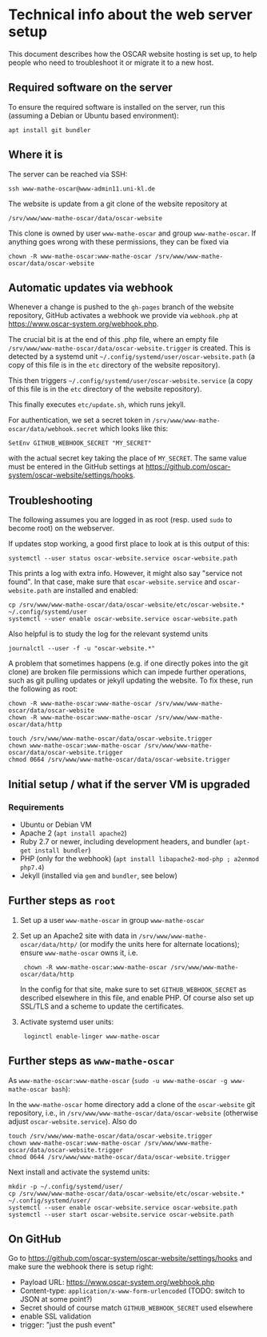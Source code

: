 # Technical info about the web server setup

This document describes how the OSCAR website hosting is set up, to help
people who need to troubleshoot it or migrate it to a new host.

## Required software on the server

To ensure the required software is installed on the server, run this
(assuming a Debian or Ubuntu based environment):

    apt install git bundler


## Where it is

The server can be reached via SSH:

    ssh www-mathe-oscar@www-admin11.uni-kl.de

The website is update from a git clone of the website repository at

    /srv/www/www-mathe-oscar/data/oscar-website

This clone is owned by user `www-mathe-oscar` and group `www-mathe-oscar`. If anything goes
wrong with these permissions, they can be fixed via

    chown -R www-mathe-oscar:www-mathe-oscar /srv/www/www-mathe-oscar/data/oscar-website

## Automatic updates via webhook

Whenever a change is pushed to the `gh-pages` branch of the website
repository, GitHub activates a webhook we provide via `webhook.php` at
<https://www.oscar-system.org/webhook.php>.

The crucial bit is at the end of this .php file, where an empty file
`/srv/www/www-mathe-oscar/data/oscar-website.trigger` is created. This is detected by a
systemd unit `~/.config/systemd/user/oscar-website.path` (a copy of this file is
in the `etc` directory of the website repository).

This then triggers `~/.config/systemd/user/oscar-website.service`
(a copy of this file is in the `etc` directory of the website repository).

This finally executes `etc/update.sh`, which runs jekyll.


For authentication, we set a secret token in `/srv/www/www-mathe-oscar/data/webhook.secret`
which looks like this:

    SetEnv GITHUB_WEBHOOK_SECRET "MY_SECRET"

with the actual secret key taking the place of `MY_SECRET`. The same value
must be entered in the GitHub settings at
<https://github.com/oscar-system/oscar-website/settings/hooks>.


## Troubleshooting

The following assumes you are logged in as root (resp. used `sudo` to become root)
on the webserver.

If updates stop working, a good first place to look at is this output of this:

    systemctl --user status oscar-website.service oscar-website.path

This prints a log with extra info. However, it might also say "service not
found". In that case, make sure that `oscar-website.service` and
`oscar-website.path` are installed and enabled:

    cp /srv/www/www-mathe-oscar/data/oscar-website/etc/oscar-website.* ~/.config/systemd/user
    systemctl --user enable oscar-website.service oscar-website.path

Also helpful is to study the log for the relevant systemd units

    journalctl --user -f -u "oscar-website.*"

A problem that sometimes happens (e.g. if one directly pokes into the git
clone) are broken file permissions which can impede further operations, such
as git pulling updates or jekyll updating the website. To fix these, run the
following as root:

    chown -R www-mathe-oscar:www-mathe-oscar /srv/www/www-mathe-oscar/data/oscar-website
    chown -R www-mathe-oscar:www-mathe-oscar /srv/www/www-mathe-oscar/data/http

    touch /srv/www/www-mathe-oscar/data/oscar-website.trigger
    chown www-mathe-oscar:www-mathe-oscar /srv/www/www-mathe-oscar/data/oscar-website.trigger
    chmod 0664 /srv/www/www-mathe-oscar/data/oscar-website.trigger


## Initial setup / what if the server VM is upgraded

### Requirements

- Ubuntu or Debian VM
- Apache 2 (`apt install apache2`)
- Ruby 2.7 or newer, including development headers, and bundler (`apt-get install bundler`)
- PHP (only for the webhook) (`apt install libapache2-mod-php ; a2enmod php7.4`)
- Jekyll (installed via `gem` and `bundler`, see below)


## Further steps as `root`

1. Set up a user `www-mathe-oscar` in group `www-mathe-oscar`

2. Set up an Apache2 site with data in `/srv/www/www-mathe-oscar/data/http/` (or modify the units
   here for alternate locations); ensure `www-mathe-oscar` owns it, i.e.

        chown -R www-mathe-oscar:www-mathe-oscar /srv/www/www-mathe-oscar/data/http

   In the config for that site, make sure to set `GITHUB_WEBHOOK_SECRET` as described
   elsewhere in this file, and enable PHP.
   Of course also set up SSL/TLS and a scheme to update the certificates.

3. Activate systemd user units:

        loginctl enable-linger www-mathe-oscar

## Further steps as `www-mathe-oscar`

As `www-mathe-oscar:www-mathe-oscar`  (`sudo -u www-mathe-oscar -g www-mathe-oscar bash`):

In the `www-mathe-oscar` home directory add a clone of the `oscar-website` git repository, i.e.,
in `/srv/www/www-mathe-oscar/data/oscar-website` (otherwise adjust `oscar-website.service`). Also do

    touch /srv/www/www-mathe-oscar/data/oscar-website.trigger
    chown www-mathe-oscar:www-mathe-oscar /srv/www/www-mathe-oscar/data/oscar-website.trigger
    chmod 0644 /srv/www/www-mathe-oscar/data/oscar-website.trigger

Next install and activate the systemd units:

    mkdir -p ~/.config/systemd/user/
    cp /srv/www/www-mathe-oscar/data/oscar-website/etc/oscar-website.* ~/.config/systemd/user/
    systemctl --user enable oscar-website.service oscar-website.path
    systemctl --user start oscar-website.service oscar-website.path


## On GitHub

Go to <https://github.com/oscar-system/oscar-website/settings/hooks> and
make sure the webhook there is setup right:

 - Payload URL: <https://www.oscar-system.org/webhook.php>
 - Content-type: `application/x-www-form-urlencoded` (TODO: switch to JSON at some point?)
 - Secret should of course match `GITHUB_WEBHOOK_SECRET` used elsewhere
 - enable SSL validation
 - trigger: "just the push event"
